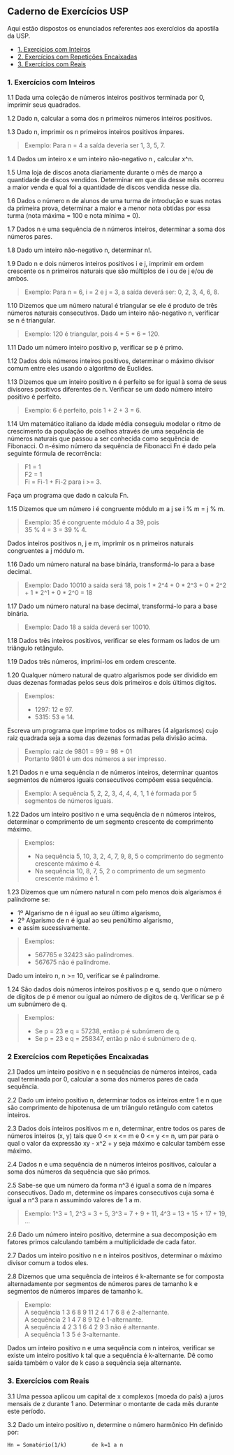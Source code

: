 ## Caderno de Exercícios USP

Aqui estão dispostos os enunciados referentes aos exercícios da apostila da USP.<br>

* [1. Exercícios com Inteiros](#1.-Exercícios-com-Inteiros)<br>
* [2. Exercícios com Repetições Encaixadas](2-Exercícios-com-Repetições-Encaixadas)
* [3. Exercícios com Reais](3.-Exercícios-com-Reais)

### 1. Exercícios com Inteiros

1.1 Dada uma coleção de números inteiros positivos terminada por 0, imprimir seus quadrados.

1.2 Dado n, calcular a soma dos n primeiros números inteiros positivos.

1.3 Dado n, imprimir os n primeiros inteiros positivos ímpares.<br>
> Exemplo: Para n = 4 a saída deveria ser 1, 3, 5, 7.

1.4 Dados um inteiro x e um inteiro não-negativo n , calcular x^n.

1.5 Uma loja de discos anota diariamente durante o mês de março a quantidade de discos vendidos. Determinar em que dia desse mês ocorreu a maior venda e qual foi a quantidade de discos vendida nesse dia.

1.6 Dados o número n de alunos de uma turma de introdução e suas notas da primeira prova, determinar a maior e a menor nota obtidas por essa turma (nota máxima = 100 e nota mínima = 0).

1.7 Dados n e uma sequência de n números inteiros, determinar a soma dos números pares.

1.8 Dado um inteiro não-negativo n, determinar n!.

1.9 Dado n e dois números inteiros positivos i e j, imprimir em ordem crescente os n primeiros naturais que são múltiplos de i ou de j e/ou de ambos.
> Exemplo: Para n = 6, i = 2 e j = 3, a saída deverá ser: 0, 2, 3, 4, 6, 8.

1.10 Dizemos que um número natural é triangular se ele é produto de três números naturais consecutivos. Dado um inteiro não-negativo n, verificar se n é triangular.
> Exemplo: 120 é triangular, pois 4 * 5 * 6 = 120.

1.11 Dado um número inteiro positivo p, verificar se p é primo.

1.12 Dados dois números inteiros positivos, determinar o máximo divisor comum entre eles usando o algoritmo de Euclides.

1.13 Dizemos que um inteiro positivo n é perfeito se for igual à soma de seus divisores positivos diferentes de n. Verificar se um dado número inteiro positivo é perfeito.
> Exemplo: 6 é perfeito, pois 1 + 2 + 3 = 6.

1.14 Um matemático italiano da idade média conseguiu modelar o ritmo de crescimento da população de coelhos através de uma sequência de números naturais que passou a ser conhecida como sequência de Fibonacci. O n-ésimo número da sequência de Fibonacci Fn é dado pela seguinte fórmula de recorrência:

> F1 = 1<br>
> F2 = 1<br>
> Fi = Fi-1 + Fi-2 para i >= 3.

Faça um programa que dado n calcula Fn.

1.15 Dizemos que um número i é congruente módulo m a j se i % m = j % m.
> Exemplo: 35 é congruente módulo 4 a 39, pois<br>
> 35 % 4 = 3 = 39 % 4.

Dados inteiros positivos n, j e m, imprimir os n primeiros naturais congruentes a j módulo m.

1.16 Dado um número natural na base binária, transformá-lo para a base decimal.
> Exemplo: Dado 10010 a saída será 18, pois 1 * 2^4 + 0 * 2^3 + 0 * 2^2 + 1 * 2^1 + 0 * 2^0 = 18

1.17 Dado um número natural na base decimal, transformá-lo para a base binária.
> Exemplo: Dado 18 a saída deverá ser 10010.

1.18 Dados três inteiros positivos, verificar se eles formam os lados de um triângulo retângulo.

1.19 Dados três números, imprimi-los em ordem crescente.

1.20 Qualquer número natural de quatro algarismos pode ser dividido em duas dezenas formadas pelos seus dois primeiros e dois últimos digitos.
> Exemplos:<br>
> - 1297: 12 e 97.
> - 5315: 53 e 14.

Escreva um programa que imprime todos os milhares (4 algarismos) cujo raiz quadrada seja a soma das dezenas formadas pela divisão acima.
> Exemplo: raiz de 9801 = 99 = 98 + 01<br>
> Portanto 9801 é um dos números a ser impresso.

1.21 Dados n e uma sequência n de números inteiros, determinar quantos segmentos de números iguais consecutivos compõem essa sequência.
> Exemplo: A sequência 5, 2, 2, 3, 4, 4, 4, 1, 1 é formada por 5 segmentos de números iguais.

1.22 Dados um inteiro positivo n e uma sequência de n números inteiros, determinar o comprimento de um segmento crescente de comprimento máximo.
> Exemplos:<br>
> - Na sequência 5, 10, 3, 2, 4, 7, 9, 8, 5 o comprimento do segmento crescente máximo é 4.
> - Na sequência 10, 8, 7, 5, 2 o comprimento de um segmento crescente máximo é 1.

1.23 Dizemos que um número natural n com pelo menos dois algarismos é palíndrome se:
- 1º Algarismo de n é igual ao seu último algarismo,
- 2º Algarismo de n é igual ao seu penúltimo algarismo,
- e assim sucessivamente.

> Exemplos:<br>
> - 567765 e 32423 são palíndromes.
> - 567675 não é palíndrome.

Dado um inteiro n, n >= 10, verificar se é palíndrome.

1.24 São dados dois números inteiros positivos p e q, sendo que o número de digitos de p é menor ou igual ao número de digitos de q. Verificar se p é um subnúmero de q.

> Exemplos:<br>
> - Se p = 23 e q = 57238, então p é subnúmero de q.
> - Se p = 23 e q = 258347, então p não é subnúmero de q.

### 2 Exercícios com Repetições Encaixadas

2.1 Dados um inteiro positivo n e n sequências de números inteiros, cada qual terminada por 0, calcular a soma dos números pares de cada sequência.

2.2 Dado um inteiro positivo n, determinar todos os inteiros entre 1 e n que são comprimento de hipotenusa de um triângulo retângulo com catetos inteiros.

2.3 Dados dois inteiros positivos m e n, determinar, entre todos os pares de números inteiros (x, y) tais que 0 <= x <= m e 0 <= y <= n, um par para o qual o valor da expressão xy - x^2 + y seja máximo e calcular também esse máximo.

2.4 Dados n e uma sequência de n números inteiros positivos, calcular a soma dos números da sequência que são primos.

2.5 Sabe-se que um número da forma n^3 é igual a soma de n ímpares consecutivos. Dado m, determine os ímpares consecutivos cuja soma é igual a n^3 para n assumindo valores de 1 a m.
> Exemplo: 1^3 = 1, 2^3 = 3 + 5, 3^3 = 7 + 9 + 11, 4^3 = 13 + 15 + 17 + 19, ...

2.6 Dado um número inteiro positivo, determine a sua decomposição em fatores primos calculando também a multiplicidade de cada fator.

2.7 Dados um inteiro positivo n e n inteiros positivos, determinar o máximo divisor comum a todos eles.

2.8 Dizemos que uma sequência de inteiros é k-alternante se for composta alternadamente por segmentos de números pares de tamanho k e segmentos de números ímpares de tamanho k.
> Exemplo:<br>
> A sequência 1 3 6 8 9 11 2 4 1 7 6 8 é 2-alternante. <br>
> A sequência 2 1 4 7 8 9 12 é 1-alternante. <br>
> A sequência 4 2 3 1 6 4 2 9 3 não é alternante. <br>
> A sequência 1 3 5 é 3-alternante.

Dados um inteiro positivo n e uma sequência com n inteiros, verificar se existe um inteiro positivo k tal que a sequência é k-alternante. Dê como saída também o valor de k caso a sequência seja alternante.

### 3. Exercícios com Reais

3.1 Uma pessoa aplicou um capital de x complexos (moeda do país) a juros mensais de z durante 1 ano. Determinar o montante de cada mês durante este período.

3.2 Dado um inteiro positivo n, determine o número harmônico Hn definido por:
```
Hn = Somatório(1/k)        de k=1 a n
```
